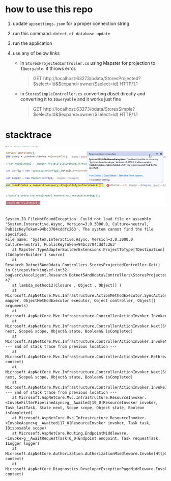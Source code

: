 ﻿# how to use this repo

1. update `appsettings.json` for a proper connection string

1. run this command: `dotnet ef database update`

1. run the application

1. use any of below links

   - in `StoresProjectedController.cs` using Mapster for projection to `IQueryable`. it throws error.

     > GET http://localhost:63273/odata/StoresProjected?$select=Id&$expand=owner($select=id) HTTP/1.1

   - in `StoresSimpleController.cs` converting dbset directly and converting it to `IQueryable` and it works just fine
     > GET http://localhost:63273/odata/StoresSimple?$select=Id&$expand=owner($select=id) HTTP/1.1

# stacktrace

![error Image](./resources/error.png)

```

System.IO.FileNotFoundException: Could not load file or assembly 'System.Interactive.Async, Version=3.0.3000.0, Culture=neutral, PublicKeyToken=94bc3704cddfc263'. The system cannot find the file specified.
File name: 'System.Interactive.Async, Version=3.0.3000.0, Culture=neutral, PublicKeyToken=94bc3704cddfc263'
   at Mapster.TypeAdapterBuilderExtensions.ProjectToType[TDestination](IAdapterBuilder`1 source)
   at Research.Dotnet5AndOdata.Controllers.StoresProjectedController.Get() in C:\repo\forking\ef-int32-bug\src\Axceligent.Research.Dotnet5AndOdata\Controllers\StoresProjectedController.cs:line 47
   at lambda_method12(Closure , Object , Object[] )
   at Microsoft.AspNetCore.Mvc.Infrastructure.ActionMethodExecutor.SyncActionResultExecutor.Execute(IActionResultTypeMapper mapper, ObjectMethodExecutor executor, Object controller, Object[] arguments)
   at Microsoft.AspNetCore.Mvc.Infrastructure.ControllerActionInvoker.InvokeActionMethodAsync()
   at Microsoft.AspNetCore.Mvc.Infrastructure.ControllerActionInvoker.Next(State& next, Scope& scope, Object& state, Boolean& isCompleted)
   at Microsoft.AspNetCore.Mvc.Infrastructure.ControllerActionInvoker.InvokeNextActionFilterAsync()
--- End of stack trace from previous location ---
   at Microsoft.AspNetCore.Mvc.Infrastructure.ControllerActionInvoker.Rethrow(ActionExecutedContextSealed context)
   at Microsoft.AspNetCore.Mvc.Infrastructure.ControllerActionInvoker.Next(State& next, Scope& scope, Object& state, Boolean& isCompleted)
   at Microsoft.AspNetCore.Mvc.Infrastructure.ControllerActionInvoker.InvokeInnerFilterAsync()
--- End of stack trace from previous location ---
   at Microsoft.AspNetCore.Mvc.Infrastructure.ResourceInvoker.<InvokeFilterPipelineAsync>g__Awaited|19_0(ResourceInvoker invoker, Task lastTask, State next, Scope scope, Object state, Boolean isCompleted)
   at Microsoft.AspNetCore.Mvc.Infrastructure.ResourceInvoker.<InvokeAsync>g__Awaited|17_0(ResourceInvoker invoker, Task task, IDisposable scope)
   at Microsoft.AspNetCore.Routing.EndpointMiddleware.<Invoke>g__AwaitRequestTask|6_0(Endpoint endpoint, Task requestTask, ILogger logger)
   at Microsoft.AspNetCore.Authorization.AuthorizationMiddleware.Invoke(HttpContext context)
   at Microsoft.AspNetCore.Diagnostics.DeveloperExceptionPageMiddleware.Invoke(HttpContext context)
```
